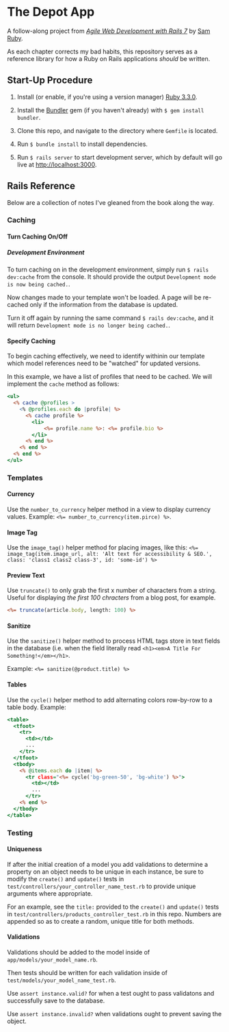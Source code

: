 # The Depot App

A follow-along project from [*Agile Web Development with Rails 7*](https://pragprog.com/titles/rails7/agile-web-development-with-rails-7/) by [Sam Ruby](https://intertwingly.net/blog/).

As each chapter corrects my bad habits, this repository serves as a reference library for how a Ruby on Rails applications *should* be written.

## Start-Up Procedure

1. Install (or enable, if you're using a version manager) [Ruby 3.3.0](https://www.ruby-lang.org/en/documentation/installation/).

2. Install the [Bundler](https://bundler.io/) gem (if you haven't already) with `$ gem install bundler`.

3. Clone this repo, and navigate to the directory where `Gemfile` is located.

4. Run `$ bundle install` to install dependencies.

5. Run `$ rails server` to start development server, which by default will go live at [http://localhost:3000](http://localhost:3000).

## Rails Reference

Below are a collection of notes I've gleaned from the book along the way.

### Caching

#### Turn Caching On/Off

##### Development Environment

To turn caching on in the development environment, simply run `$ rails dev:cache` from the console. It should provide the output `Development mode is now being cached.`.

Now changes made to your template won't be loaded. A page will be re-cached only if the information from the database is updated.

Turn it off again by running the same command `$ rails dev:cache`, and it will return `Development mode is no longer being cached.`.

#### Specify Caching

To begin caching effectively, we need to identify withinin our template which model references need to be "watched" for updated versions.

In this example, we have a list of profiles that need to be cached. We will implement the `cache` method as follows:

```RHTML
<ul>
  <% cache @profiles >
    <% @profiles.each do |profile| %>
	  <% cache profile %>
		<li>
			<%= profile.name %>: <%= profile.bio %>
		</li>
	  <% end %>
	<% end %>
  <% end %>
</ul>
```

### Templates

#### Currency

Use the `number_to_currency` helper method in a view to display currency values. Example: `<%= number_to_currency(item.pirce) %>`.

#### Image Tag

Use the `image_tag()` helper method for placing images, like this: `<%= image_tag(item.image_url, alt: 'Alt text for accessibility & SEO.', class: 'class1 class2 class-3', id: 'some-id') %>`

#### Preview Text

Use `truncate()` to only grab the first x number of characters from a string. Useful for displaying *the first 100 chracters* from a blog post, for example.

```RHTML
<%= truncate(article.body, length: 100) %>
```

#### Sanitize

Use the `sanitize()` helper method to process HTML tags store in text fields in the database (i.e. when the field literally read `<h1><em>A Title For Something!</em></h1>`.

Example: `<%= sanitize(@product.title) %>`

#### Tables

Use the `cycle()` helper method to add alternating colors row-by-row to a table body. Example:

```RHTML
<table>
  <tfoot>
    <tr>
	  <td></td>
	  ...
	</tr>
  </tfoot>
  <tbody>
    <% @items.each do |item| %>
	  <tr class="<%= cycle('bg-green-50', 'bg-white') %>">
	    <td></td>
		...
	  </tr>
	<% end %>
  </tbody>
</table>
```

### Testing

#### Uniqueness

If after the initial creation of a model you add validations to determine a property on an object needs to be unique in each instance, be sure to modify the `create()` and `update()` tests in `test/controllers/your_controller_name_test.rb` to provide unique arguments where appropriate.

For an example, see the `title:` provided to the `create()` and `update()` tests in `test/controllers/products_controller_test.rb` in this repo. Numbers are appended so as to create a random, unique title for both methods.

#### Validations

Validations should be added to the model inside of `app/models/your_model_name.rb`.

Then tests should be written for each validation inside of `test/models/your_model_name_test.rb`.

Use `assert instance.valid?` for when a test ought to pass validatons and successfully save to the database.

Use `assert instance.invalid?` when validations ought to prevent saving the object.


